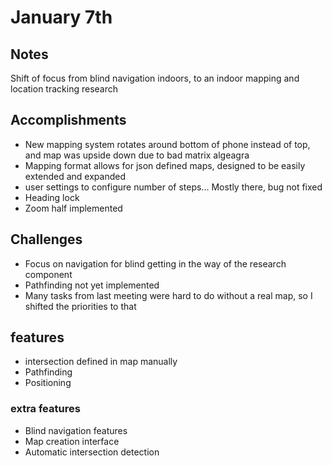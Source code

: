 

# January 7th

## Notes

Shift of focus from blind navigation indoors, to an indoor mapping and location tracking research

## Accomplishments

* New mapping system rotates around bottom of phone instead of top, and map was upside down due to bad matrix algeagra
* Mapping format allows for json defined maps, designed to be easily extended and expanded
* user settings to configure number of steps... Mostly there, bug not fixed
* Heading lock
* Zoom half implemented

## Challenges
* Focus on navigation for blind getting in the way of the research component 
* Pathfinding not yet implemented
* Many tasks from last meeting were hard to do without a real map, so I shifted the priorities to that

## features

* intersection defined in map manually
* Pathfinding
* Positioning

### extra features

* Blind navigation features
* Map creation interface
* Automatic intersection detection
